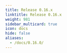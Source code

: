 ```yaml
---
title: Release 0.16.x
linktitle: Release 0.16.x
weight: 981
sidebar_multicard: true
icon: docs
hide: false
aliases:
  - /docs/0.16.0/
---
```

